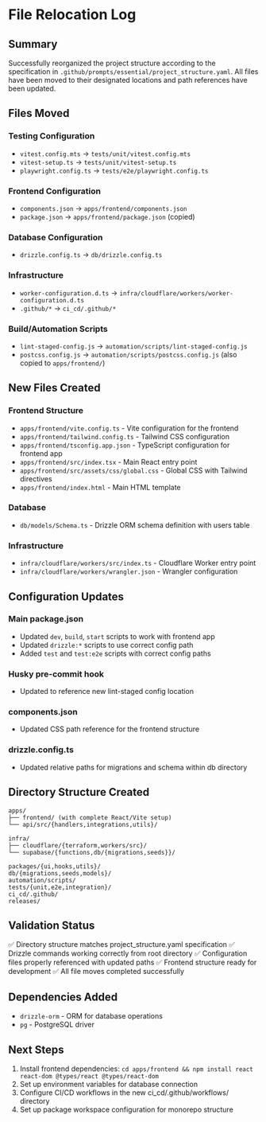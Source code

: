# File Relocation Log

## Summary
Successfully reorganized the project structure according to the specification in `.github/prompts/essential/project_structure.yaml`. All files have been moved to their designated locations and path references have been updated.

## Files Moved

### Testing Configuration
- `vitest.config.mts` → `tests/unit/vitest.config.mts`
- `vitest-setup.ts` → `tests/unit/vitest-setup.ts`
- `playwright.config.ts` → `tests/e2e/playwright.config.ts`

### Frontend Configuration
- `components.json` → `apps/frontend/components.json`
- `package.json` → `apps/frontend/package.json` (copied)

### Database Configuration
- `drizzle.config.ts` → `db/drizzle.config.ts`

### Infrastructure
- `worker-configuration.d.ts` → `infra/cloudflare/workers/worker-configuration.d.ts`
- `.github/*` → `ci_cd/.github/*`

### Build/Automation Scripts
- `lint-staged-config.js` → `automation/scripts/lint-staged-config.js`
- `postcss.config.js` → `automation/scripts/postcss.config.js` (also copied to `apps/frontend/`)

## New Files Created

### Frontend Structure
- `apps/frontend/vite.config.ts` - Vite configuration for the frontend
- `apps/frontend/tailwind.config.ts` - Tailwind CSS configuration
- `apps/frontend/tsconfig.app.json` - TypeScript configuration for frontend app
- `apps/frontend/src/index.tsx` - Main React entry point
- `apps/frontend/src/assets/css/global.css` - Global CSS with Tailwind directives
- `apps/frontend/index.html` - Main HTML template

### Database
- `db/models/Schema.ts` - Drizzle ORM schema definition with users table

### Infrastructure
- `infra/cloudflare/workers/src/index.ts` - Cloudflare Worker entry point
- `infra/cloudflare/workers/wrangler.json` - Wrangler configuration

## Configuration Updates

### Main package.json
- Updated `dev`, `build`, `start` scripts to work with frontend app
- Updated `drizzle:*` scripts to use correct config path
- Added `test` and `test:e2e` scripts with correct config paths

### Husky pre-commit hook
- Updated to reference new lint-staged config location

### components.json
- Updated CSS path reference for the frontend structure

### drizzle.config.ts
- Updated relative paths for migrations and schema within db directory

## Directory Structure Created
```
apps/
├── frontend/ (with complete React/Vite setup)
└── api/src/{handlers,integrations,utils}/

infra/
├── cloudflare/{terraform,workers/src}/
└── supabase/{functions,db/{migrations,seeds}}/

packages/{ui,hooks,utils}/
db/{migrations,seeds,models}/
automation/scripts/
tests/{unit,e2e,integration}/
ci_cd/.github/
releases/
```

## Validation Status
✅ Directory structure matches project_structure.yaml specification
✅ Drizzle commands working correctly from root directory
✅ Configuration files properly referenced with updated paths
✅ Frontend structure ready for development
✅ All file moves completed successfully

## Dependencies Added
- `drizzle-orm` - ORM for database operations
- `pg` - PostgreSQL driver

## Next Steps
1. Install frontend dependencies: `cd apps/frontend && npm install react react-dom @types/react @types/react-dom`
2. Set up environment variables for database connection
3. Configure CI/CD workflows in the new ci_cd/.github/workflows/ directory
4. Set up package workspace configuration for monorepo structure
